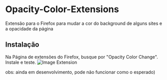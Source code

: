 # Opacity-Color-Extensions
Extensão para o Firefox para mudar a cor do background de alguns sites e a opacidade da página

## Instalação
Na Página de extensões do Firefox, busque por "Opacity Color Change". Instale e teste.
![Image Extension](https://github.com/user-attachments/assets/1c386da6-8f2a-492b-8bd9-4b761db719ac)

obs: ainda em desenvolvimento, pode não funcionar como o esperado)
